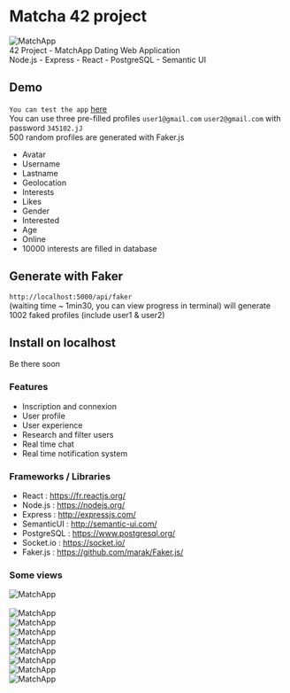 # Matcha 42 project
![MatchApp](https://i.imgur.com/R33gl92.png)  
42 Project - MatchApp Dating Web Application  
Node.js - Express - React - PostgreSQL - Semantic UI

## Demo
`You can test the app` [here](https://matchappli.herokuapp.com)<br>
You can use three pre-filled profiles `user1@gmail.com` `user2@gmail.com` with password `345102.jJ`<br> 
500 random profiles are generated with Faker.js
- Avatar
- Username
- Lastname
- Geolocation
- Interests
- Likes
- Gender
- Interested
- Age
- Online
- 10000 interests are filled in database

## Generate with Faker
`http://localhost:5000/api/faker` <br> 
(waiting time ~ 1min30, you can view progress in terminal) will generate 1002 faked profiles (include user1 & user2) 

## Install on localhost
Be there soon

### Features

- Inscription and connexion
- User profile
- User experience
- Research and filter users
- Real time chat
- Real time notification system

### Frameworks / Libraries

- React : https://fr.reactjs.org/
- Node.js : https://nodejs.org/
- Express : http://expressjs.com/
- SemanticUI : http://semantic-ui.com/
- PostgreSQL : https://www.postgresql.org/
- Socket.io : https://socket.io/
- Faker.js : https://github.com/marak/Faker.js/

### Some views
![MatchApp](https://imgur.com/Qtbz5vH.png)<br>  
![MatchApp](https://imgur.com/x60tyXr.png)<br>
![MatchApp](https://imgur.com/wgcnjfa.png)<br> 
![MatchApp](https://imgur.com/awklGCB.png)<br>
![MatchApp](https://imgur.com/YX8mREk.png)<br>
![MatchApp](https://imgur.com/DyLSv1O.png)<br>
![MatchApp](https://imgur.com/ev8Pg9A.png)<br>
![MatchApp](https://imgur.com/1jYSRCO.png)<br>
![MatchApp](https://imgur.com/Z1muLvi.png)<br>
